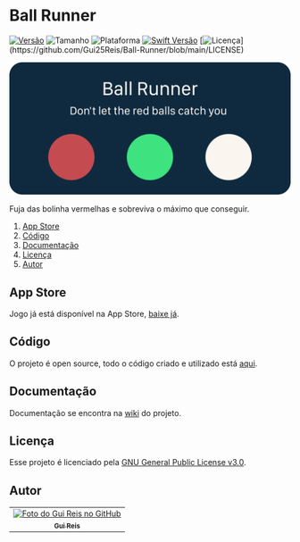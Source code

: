 # Ball Runner
[![Versão](https://img.shields.io/badge/versão-1.0.0-orange)](https://github.com/Gui25Reis/Ball-Runner/releases/tag/v1.0)
![Tamanho](https://img.shields.io/badge/tamanho-1%20MB-blue)
![Plataforma](https://img.shields.io/badge/plataforma-IOS-lightgrey?logo=ios)
[![Swift Versão](https://img.shields.io/badge/swift-v5.4-blue?logo=swift)](https://swift.org/download/#releases)
[![Licença](https://img.shields.io/badge/licença-GNU%20v3.0-brightgreen?)](https://github.com/Gui25Reis/Ball-Runner/blob/main/LICENSE)

![Capa](https://github.com/Gui25Reis/Ball-Runner/blob/main/Arquivos/Git-Capa.png)

Fuja das bolinha vermelhas e sobreviva o máximo que conseguir.

1. [App Store](#app-store)
2. [Código](#código)
3. [Documentação](#documentação)
4. [Licença](#licença)
5. [Autor](#author)

## App Store
Jogo já está disponível na App Store, [baixe já](https://apps.apple.com/us/app/ball-ruuner/id1579613903).

## Código
O projeto é open source, todo o código criado e utilizado está [aqui](https://github.com/Gui25Reis/Ball-Runner/blob/main/Ball%20Runner/Ball%20Runner).

## Documentação
Documentação se encontra na [wiki](https://github.com/Gui25Reis/Ball-Runner/wiki) do projeto.

## Licença
Esse projeto é licenciado pela [GNU General Public License v3.0](https://github.com/Gui25Reis/Ball-Runner/blob/main/LICENSE).

## Autor
<table>
  <tr>
    <td align="center">
      <a href="https://github.com/Gui25Reis">
        <img src="https://avatars1.githubusercontent.com/u/48360732" width="100px;" alt="Foto do Gui Reis no GitHub"/><br>
        <sub>
          <b>Gui Reis</b>
        </sub>
      </a>
    </td>
  </tr>
</table>